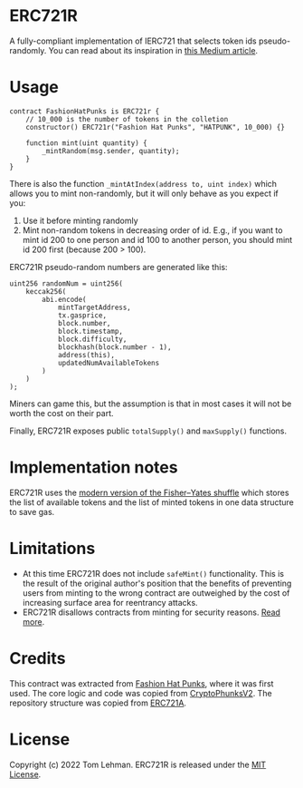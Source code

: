 # ERC721R

A fully-compliant implementation of IERC721 that selects token ids pseudo-randomly. You can read about its inspiration in [this Medium article](https://medium.com/@dumbnamenumbers/erc721r-a-new-erc721-contract-for-random-minting-so-people-dont-snipe-all-the-rares-68dd06611e5).

# Usage

```solidity
contract FashionHatPunks is ERC721r {
    // 10_000 is the number of tokens in the colletion
    constructor() ERC721r("Fashion Hat Punks", "HATPUNK", 10_000) {}
    
    function mint(uint quantity) {
        _mintRandom(msg.sender, quantity);
    }
}
```

There is also the function `_mintAtIndex(address to, uint index)` which allows you to mint non-randomly, but it will only behave as you expect if you:

1. Use it before minting randomly
2. Mint non-random tokens in decreasing order of id. E.g., if you want to mint id 200 to one person and id 100 to another person, you should mint id 200 first (because 200 > 100).

ERC721R pseudo-random numbers are generated like this:

```solidity
uint256 randomNum = uint256(
    keccak256(
        abi.encode(
            mintTargetAddress,
            tx.gasprice,
            block.number,
            block.timestamp,
            block.difficulty,
            blockhash(block.number - 1),
            address(this),
            updatedNumAvailableTokens
        )
    )
);
```

Miners can game this, but the assumption is that in most cases it will not be worth the cost on their part.

Finally, ERC721R exposes public `totalSupply()` and `maxSupply()` functions.

# Implementation notes

ERC721R uses the [modern version of the Fisher–Yates shuffle](https://en.wikipedia.org/wiki/Fisher%E2%80%93Yates_shuffle#The_modern_algorithm) which stores the list of available tokens and the list of minted tokens in one data structure to save gas.

# Limitations

- At this time ERC721R does not include `safeMint()` functionality. This is the result of the original author's position that the benefits of preventing users from minting to the wrong contract are outweighed by the cost of increasing surface area for reentrancy attacks.
- ERC721R disallows contracts from minting for security reasons. [Read more](https://medium.com/@dumbnamenumbers/erc721r-a-new-erc721-contract-for-random-minting-so-people-dont-snipe-all-the-rares-68dd06611e5).

# Credits

This contract was extracted from [Fashion Hat Punks](https://etherscan.io/address/0x1febcd663f11e2654f3f02f261bee477eeff73cd#code), where it was first used. The core logic and code was copied from [CryptoPhunksV2](https://etherscan.io/address/0xf07468eAd8cf26c752C676E43C814FEe9c8CF402#code). The repository structure was copied from [ERC721A](https://github.com/chiru-labs/ERC721A).

# License

Copyright (c) 2022 Tom Lehman. ERC721R is released under the [MIT License](https://opensource.org/licenses/MIT).
